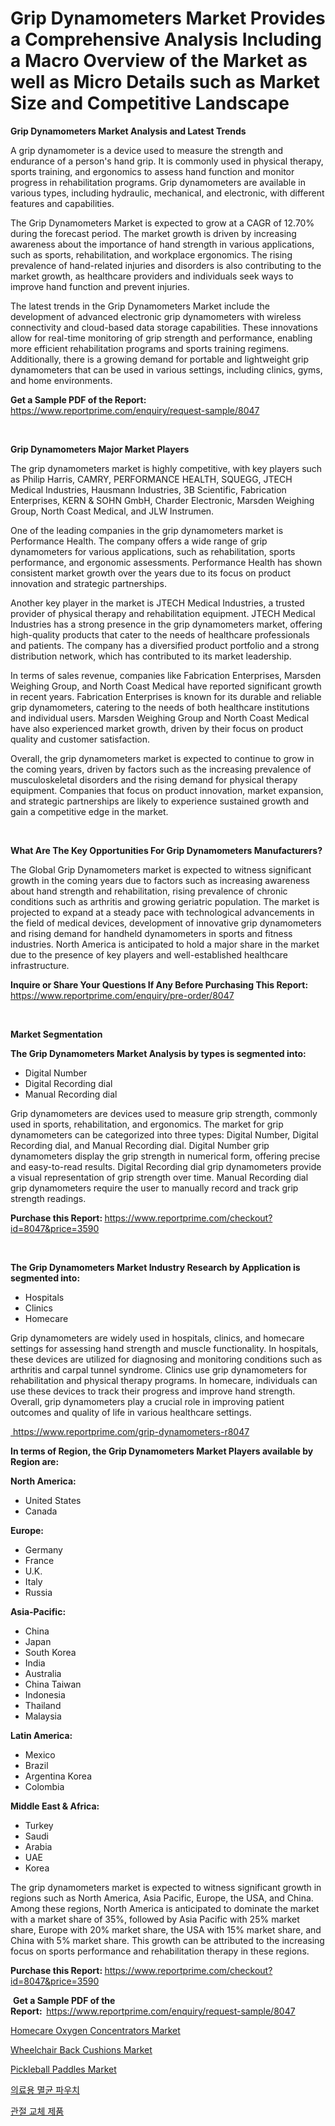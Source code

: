 <p><h1>Grip Dynamometers Market Provides a Comprehensive Analysis Including a Macro Overview of the Market as well as Micro Details such as Market Size and Competitive Landscape</h1></p><p><strong>Grip Dynamometers Market Analysis and Latest Trends</strong></p>
<p><p>A grip dynamometer is a device used to measure the strength and endurance of a person's hand grip. It is commonly used in physical therapy, sports training, and ergonomics to assess hand function and monitor progress in rehabilitation programs. Grip dynamometers are available in various types, including hydraulic, mechanical, and electronic, with different features and capabilities.</p><p>The Grip Dynamometers Market is expected to grow at a CAGR of 12.70% during the forecast period. The market growth is driven by increasing awareness about the importance of hand strength in various applications, such as sports, rehabilitation, and workplace ergonomics. The rising prevalence of hand-related injuries and disorders is also contributing to the market growth, as healthcare providers and individuals seek ways to improve hand function and prevent injuries.</p><p>The latest trends in the Grip Dynamometers Market include the development of advanced electronic grip dynamometers with wireless connectivity and cloud-based data storage capabilities. These innovations allow for real-time monitoring of grip strength and performance, enabling more efficient rehabilitation programs and sports training regimens. Additionally, there is a growing demand for portable and lightweight grip dynamometers that can be used in various settings, including clinics, gyms, and home environments.</p></p>
<p><strong>Get a Sample PDF of the Report:&nbsp;</strong> <a href="https://www.reportprime.com/enquiry/request-sample/8047">https://www.reportprime.com/enquiry/request-sample/8047</a></p>
<p>&nbsp;</p>
<p><strong>Grip Dynamometers Major Market Players</strong></p>
<p><p>The grip dynamometers market is highly competitive, with key players such as Philip Harris, CAMRY, PERFORMANCE HEALTH, SQUEGG, JTECH Medical Industries, Hausmann Industries, 3B Scientific, Fabrication Enterprises, KERN & SOHN GmbH, Charder Electronic, Marsden Weighing Group, North Coast Medical, and JLW Instrumen.</p><p>One of the leading companies in the grip dynamometers market is Performance Health. The company offers a wide range of grip dynamometers for various applications, such as rehabilitation, sports performance, and ergonomic assessments. Performance Health has shown consistent market growth over the years due to its focus on product innovation and strategic partnerships.</p><p>Another key player in the market is JTECH Medical Industries, a trusted provider of physical therapy and rehabilitation equipment. JTECH Medical Industries has a strong presence in the grip dynamometers market, offering high-quality products that cater to the needs of healthcare professionals and patients. The company has a diversified product portfolio and a strong distribution network, which has contributed to its market leadership.</p><p>In terms of sales revenue, companies like Fabrication Enterprises, Marsden Weighing Group, and North Coast Medical have reported significant growth in recent years. Fabrication Enterprises is known for its durable and reliable grip dynamometers, catering to the needs of both healthcare institutions and individual users. Marsden Weighing Group and North Coast Medical have also experienced market growth, driven by their focus on product quality and customer satisfaction.</p><p>Overall, the grip dynamometers market is expected to continue to grow in the coming years, driven by factors such as the increasing prevalence of musculoskeletal disorders and the rising demand for physical therapy equipment. Companies that focus on product innovation, market expansion, and strategic partnerships are likely to experience sustained growth and gain a competitive edge in the market.</p></p>
<p>&nbsp;</p>
<p><strong>What Are The Key Opportunities For Grip Dynamometers Manufacturers?</strong></p>
<p><p>The Global Grip Dynamometers market is expected to witness significant growth in the coming years due to factors such as increasing awareness about hand strength and rehabilitation, rising prevalence of chronic conditions such as arthritis and growing geriatric population. The market is projected to expand at a steady pace with technological advancements in the field of medical devices, development of innovative grip dynamometers and rising demand for handheld dynamometers in sports and fitness industries. North America is anticipated to hold a major share in the market due to the presence of key players and well-established healthcare infrastructure.</p></p>
<p><strong>Inquire or Share Your Questions If Any Before Purchasing This Report:</strong> <a href="https://www.reportprime.com/enquiry/pre-order/8047">https://www.reportprime.com/enquiry/pre-order/8047</a></p>
<p>&nbsp;</p>
<p><strong>Market Segmentation</strong></p>
<p><strong>The Grip Dynamometers Market Analysis by types is segmented into:</strong></p>
<p><ul><li>Digital Number</li><li>Digital Recording dial</li><li>Manual Recording dial</li></ul></p>
<p><p>Grip dynamometers are devices used to measure grip strength, commonly used in sports, rehabilitation, and ergonomics. The market for grip dynamometers can be categorized into three types: Digital Number, Digital Recording dial, and Manual Recording dial. Digital Number grip dynamometers display the grip strength in numerical form, offering precise and easy-to-read results. Digital Recording dial grip dynamometers provide a visual representation of grip strength over time. Manual Recording dial grip dynamometers require the user to manually record and track grip strength readings.</p></p>
<p><strong>Purchase this Report:&nbsp;</strong><a href="https://www.reportprime.com/checkout?id=8047&price=3590">https://www.reportprime.com/checkout?id=8047&price=3590</a></p>
<p>&nbsp;</p>
<p><strong>The Grip Dynamometers Market Industry Research by Application is segmented into:</strong></p>
<p><ul><li>Hospitals</li><li>Clinics</li><li>Homecare</li></ul></p>
<p><p>Grip dynamometers are widely used in hospitals, clinics, and homecare settings for assessing hand strength and muscle functionality. In hospitals, these devices are utilized for diagnosing and monitoring conditions such as arthritis and carpal tunnel syndrome. Clinics use grip dynamometers for rehabilitation and physical therapy programs. In homecare, individuals can use these devices to track their progress and improve hand strength. Overall, grip dynamometers play a crucial role in improving patient outcomes and quality of life in various healthcare settings.</p></p>
<p><a href="https://www.reportprime.com/grip-dynamometers-r8047">&nbsp;https://www.reportprime.com/grip-dynamometers-r8047</a></p>
<p><strong>In terms of Region, the Grip Dynamometers Market Players available by Region are:</strong></p>
<p>
    <p> <strong> North America: </strong>
        <ul>
            <li>United States</li>
            <li>Canada</li>
        </ul>
        </p> 
    <p> <strong> Europe: </strong>
        <ul>
            <li>Germany</li>
            <li>France</li>
            <li>U.K.</li>
            <li>Italy</li>
            <li>Russia</li>
        </ul>
        </p> 
    <p> <strong> Asia-Pacific: </strong>
        <ul>
            <li>China</li>
            <li>Japan</li>
            <li>South Korea</li>
            <li>India</li>
            <li>Australia</li>
            <li>China Taiwan</li>
            <li>Indonesia</li>
            <li>Thailand</li>
            <li>Malaysia</li>
        </ul>
        </p> 
    <p> <strong> Latin America: </strong>
        <ul>
            <li>Mexico</li>
            <li>Brazil</li>
            <li>Argentina Korea</li>
            <li>Colombia</li>
        </ul>
        </p> 
    <p> <strong> Middle East & Africa: </strong>
        <ul>
            <li>Turkey</li>
            <li>Saudi</li>
            <li>Arabia</li>
            <li>UAE</li>
            <li>Korea</li>
        </ul>
    </p>
    </p>
<p><p>The grip dynamometers market is expected to witness significant growth in regions such as North America, Asia Pacific, Europe, the USA, and China. Among these regions, North America is anticipated to dominate the market with a market share of 35%, followed by Asia Pacific with 25% market share, Europe with 20% market share, the USA with 15% market share, and China with 5% market share. This growth can be attributed to the increasing focus on sports performance and rehabilitation therapy in these regions.</p></p>
<p><strong>Purchase this Report: </strong><a href="https://www.reportprime.com/checkout?id=8047&price=3590">https://www.reportprime.com/checkout?id=8047&price=3590</a></p>
<p>&nbsp;<strong>Get a Sample PDF of the Report:&nbsp;&nbsp;</strong><a href="https://www.reportprime.com/enquiry/request-sample/8047">https://www.reportprime.com/enquiry/request-sample/8047</a></p>
<p><strong></strong></p>
<p><p><a href="https://www.linkedin.com/pulse/homecare-oxygen-concentrators-market-insights-cagr-trends-growth-lalze">Homecare Oxygen Concentrators Market</a></p><p><a href="https://github.com/shotows/Market-Research-Report-List-2/blob/main/wheelchair-back-cushions-market.md">Wheelchair Back Cushions Market</a></p><p><a href="https://issuu.com/reportprime-2/docs/pickleball-paddles-market-size-2030.pptx">Pickleball Paddles Market</a></p><p><a href="https://github.com/Penelolack456456/Market-Research-Report-List-1/blob/main/120793672798.md">의료용 멸균 파우치</a></p><p><a href="https://github.com/darrellockm3ytan895656/Market-Research-Report-List-1/blob/main/608218472799.md">관절 교체 제품</a></p></p>